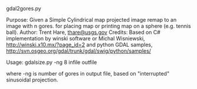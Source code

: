 gdal2gores.py

Purpose:  Given a Simple Cylindrical map projected image remap to an image with n gores.
            for placing map or printing map on a sphere (e.g. tennis ball). 
Author:   Trent Hare, thare@usgs.gov
Credits:  Based on C# implementation by winski software or
          Michal Wisniewski,  http://winski.x10.mx/?page_id=2
          and python GDAL samples, 
          http://svn.osgeo.org/gdal/trunk/gdal/swig/python/samples/

 
 Usage: gdalsize.py -ng 8 infile outfile
 
   where -ng is number of gores in output file, based on "interrupted" sinusoidal projection. 
